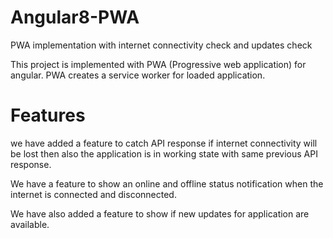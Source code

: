 # Angular8-PWA
PWA implementation with internet connectivity check and updates check 


This project is implemented with PWA (Progressive web application) for angular. PWA creates a service worker for loaded application.

# Features

we have added a feature to catch API response if internet connectivity will be lost then also the application is in working state with same previous API response.

We have a feature to show an online and offline status notification when the internet is connected and disconnected.

We have also added a feature to show if new updates for application are available.

 
